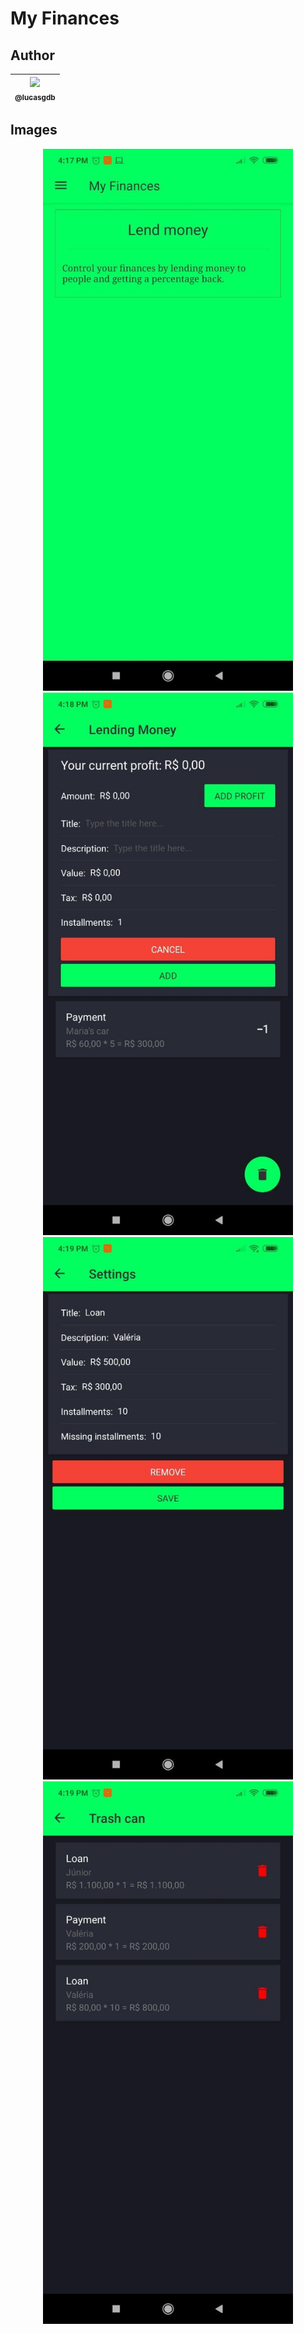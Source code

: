 # My Finances

## Author

| [<img src="https://avatars3.githubusercontent.com/u/13838273?v=3&s=115"><br><sub>@lucasgdb</sub>](https://github.com/lucasgdb) |
| :----------------------------------------------------------------------------------------------------------------------------: |


## Images

<p align="center">
  <img width="400" src="images/Main.jpg">
  <img width="400" src="images/LendMoney.jpg">
  <img width="400" src="images/Settings.jpg">
  <img width="400" src="images/TrashCan.jpg">
</p>
